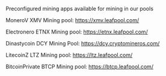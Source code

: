 Preconfigured mining apps available for mining in our pools

MoneroV XMV Mining pool: https://xmv.leafpool.com/

Electronero ETNX Mining pool: https://etnx.leafpool.com/

Dinastycoin DCY Mining Pool: https://dcy.cryptomineros.com/

LitecoinZ LTZ Mining pool: https://ltz.leafpool.com/

BitcoinPrivate BTCP Mining pool: https://btcp.leafpool.com/




